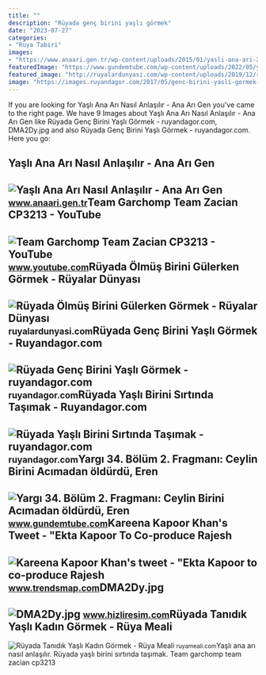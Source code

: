 ```yaml
---
title: ""
description: "Rüyada genç birini yaşlı görmek"
date: "2023-07-27"
categories:
- "Ruya Tabiri"
images:
- "https://www.anaari.gen.tr/wp-content/uploads/2015/01/yasli-ana-ari-2.jpg"
featuredImage: "https://www.gundemtube.com/wp-content/uploads/2022/05/yargi-34-bolum-2-fragmani-ceylin-birini-acimadan-oldurdu-eren-komiserin-gozu-yasli-cM6KTXtU.jpg"
featured_image: "http://ruyalardunyasi.com/wp-content/uploads/2019/12/ruyada-olmus-birini.jpg"
image: "https://images.ruyandagor.com/2017/05/genc-birini-yasli-gormek-1243.jpg"
---
```


If you are looking for Yaşlı Ana Arı Nasıl Anlaşılır - Ana Arı Gen you've came to the right page. We have 9 Images about Yaşlı Ana Arı Nasıl Anlaşılır - Ana Arı Gen like Rüyada Genç Birini Yaşlı Görmek - ruyandagor.com, DMA2Dy.jpg and also Rüyada Genç Birini Yaşlı Görmek - ruyandagor.com. Here you go:

Yaşlı Ana Arı Nasıl Anlaşılır - Ana Arı Gen
-------------------------------------------

 ![Yaşlı Ana Arı Nasıl Anlaşılır - Ana Arı Gen](https://www.anaari.gen.tr/wp-content/uploads/2015/01/yasli-ana-ari-2.jpg) <small>www.anaari.gen.tr</small>Team Garchomp Team Zacian CP3213 - YouTube
------------------------------------------

 ![Team Garchomp Team Zacian CP3213 - YouTube](https://i.ytimg.com/vi/HYLCwcE-Dgc/maxres2.jpg?sqp=-oaymwEoCIAKENAF8quKqQMcGADwAQH4AYwCgALgA4oCDAgAEAEYRSBHKGUwDw==&rs=AOn4CLC_ulBvmvqa2cf2uT56Qfk3FCYaDA) <small>www.youtube.com</small>Rüyada Ölmüş Birini Gülerken Görmek - Rüyalar Dünyası
-----------------------------------------------------

 ![Rüyada Ölmüş Birini Gülerken Görmek - Rüyalar Dünyası](http://ruyalardunyasi.com/wp-content/uploads/2019/12/ruyada-olmus-birini.jpg) <small>ruyalardunyasi.com</small>Rüyada Genç Birini Yaşlı Görmek - Ruyandagor.com
------------------------------------------------

 ![Rüyada Genç Birini Yaşlı Görmek - ruyandagor.com](https://images.ruyandagor.com/2017/05/genc-birini-yasli-gormek-1243.jpg) <small>ruyandagor.com</small>Rüyada Yaşlı Birini Sırtında Taşımak - Ruyandagor.com
-----------------------------------------------------

 ![Rüyada Yaşlı Birini Sırtında Taşımak - ruyandagor.com](https://images.ruyandagor.com/2017/05/yasli-birini-sirtinda-tasimak-1601.jpg) <small>ruyandagor.com</small>Yargı 34. Bölüm 2. Fragmanı: Ceylin Birini Acımadan öldürdü, Eren
-----------------------------------------------------------------

 ![Yargı 34. Bölüm 2. Fragmanı: Ceylin Birini Acımadan öldürdü, Eren](https://www.gundemtube.com/wp-content/uploads/2022/05/yargi-34-bolum-2-fragmani-ceylin-birini-acimadan-oldurdu-eren-komiserin-gozu-yasli-cM6KTXtU.jpg) <small>www.gundemtube.com</small>Kareena Kapoor Khan's Tweet - "Ekta Kapoor To Co-produce Rajesh
---------------------------------------------------------------

 ![Kareena Kapoor Khan's tweet - "Ekta Kapoor to co-produce Rajesh](https://pbs.twimg.com/media/Fcyada8X0AANSFu.jpg) <small>www.trendsmap.com</small>DMA2Dy.jpg
----------

 ![DMA2Dy.jpg](https://i.hizliresim.com/DMA2Dy.jpg) <small>www.hizliresim.com</small>Rüyada Tanıdık Yaşlı Kadın Görmek - Rüya Meali
----------------------------------------------

 ![Rüyada Tanıdık Yaşlı Kadın Görmek - Rüya Meali](http://ruyameali.com/wp-content/uploads/2019/04/ruyada-tanidik-yasli-kadin-gormek.jpg) <small>ruyameali.com</small>Yaşlı ana arı nasıl anlaşılır. Rüyada yaşlı birini sırtında taşımak. Team garchomp team zacian cp3213
